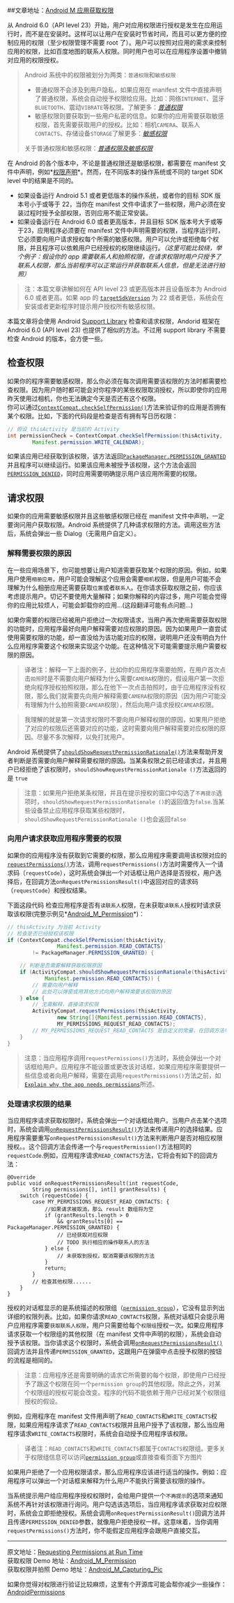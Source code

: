 ##文章地址：[Android M 应用获取权限](http://kingideayou.github.io/2015/11/09/Android_M_permissions/)

从 Android 6.0（API level 23）开始，用户对应用权限进行授权是发生在应用运行时，而不是在安装时。这样可以让用户在安装时节省时间，而且可以更方便的控制应用的权限（至少权限管理不需要 root 了）。用户可以按照对应用的需求来控制应用的权限，比如百度地图的联系人权限。同时用户也可以在应用程序设置中撤销对应用的权限授权。  
>Android 系统中的权限被划分为两类：`普通权限`和`敏感权限`     
>
>* 普通权限不会涉及到用户隐私，如果应用在 manifest 文件中直接声明了普通权限，系统会自动授予权限给应用。比如：网络`INTERNET`、蓝牙`BLUETOOTH`、震动`VIBRATE`等权限。了解更多：*[普通权限](http://developer.android.com/intl/zh-cn/guide/topics/security/normal-permissions.html)*
>* 敏感权限则要获取到一些用户私密的信息。如果你的应用需要获取敏感权限，首先需要获取用户的授权。比如：相机`CAMERA`、联系人`CONTACTS`、存储设备`STORAGE`了解更多：*[敏感权限](http://developer.android.com/intl/zh-cn/guide/topics/security/permissions.html#perm-groups)*
>
>关于普通权限和敏感权限：*[普通权限及敏感权限](http://developer.android.com/intl/zh-cn/guide/topics/security/permissions.html#normal-dangerous)*    
  

在 Android 的各个版本中，不论是普通权限还是敏感权限，都需要在 manifest 文件中声明，例如*[权限声明](http://developer.android.com/intl/zh-cn/training/permissions/declaring.html)*。然而，在不同版本的操作系统或不同的 target SDK level 中的结果是不同的。  

* 如果设备运行 Android 5.1 或者更低版本的操作系统，或者你的目标 SDK 版本号小于或等于 22，当你在 manifest 文件中请求了一些权限，用户必须在安装过程时授予全部权限，否则应用不能正常安装。
* 如果设备运行在 Android 6.0 或者更高版本，并且目标 SDK 版本号大于或等于23，应用程序必须要在 manifest 文件中声明需要的权限，当程序运行时，它必须要向用户请求授权每个所需的敏感权限。用户可以允许或拒绝每个权限，并且程序可以依赖用户已经授权的权限继续运行。*（这里可能比较绕，举个例子：假设你的 app 需要联系人和拍照权限，在请求权限时用户只授予了联系人权限，那么当前程序可以正常运行并获取联系人信息，但是无法进行拍照）*  

>注：本篇文章讲解如何在 API level 23 或更高版本并且设备版本为 Android 6.0 或者更高。如果 app 的 [`targetSdkVersion`](http://developer.android.com/intl/zh-cn/guide/topics/manifest/uses-sdk-element.html#target) 为 22 或者更低，系统会在安装或者更新程序时提示用户授权所有敏感权限。

本篇文章将会使用 Android [Support Library](http://developer.android.com/intl/zh-cn/tools/support-library/index.html) 检查和请求权限，Andorid 框架在 Android 6.0 (API level 23) 也提供了相似的方法。不过用 support library 不需要检查 Android 的版本，会方便一些。  

## 检查权限  
如果你的程序需要敏感权限，那么你必须在每次调用需要该权限的方法时都需要检查权限。因为用户随时都可能会对你程序的某些权限取消授权，所以即使你的应用昨天使用过相机，你也无法确定今天是否还有这个权限。  
你可以通过[`ContextCompat.checkSelfPermission()`](http://goo.gl/mXQONR)方法来验证你的应用是否拥有某个权限。比如，下面的代码段是检查是否有拥有写日历权限：
  
```java
// 假设 thisActivity 是当前的 Activity
int permissionCheck = ContextCompat.checkSelfPermission(thisActivity,
        Manifest.permission.WRITE_CALENDAR);
```    

如果该应用已经获取到该权限，该方法返回[`PackageManager.PERMISSION_GRANTED`](http://developer.android.com/intl/zh-cn/reference/android/content/pm/PackageManager.html#PERMISSION_GRANTED)并且程序可以继续运行。如果该应用未被授予该权限，这个方法会返回[`PERMISSION_DENIED`](http://developer.android.com/intl/zh-cn/reference/android/content/pm/PackageManager.html#PERMISSION_DENIED)，同时应用需要明确提示用户该应用所需要的权限。  
  
## 请求权限  
如果你的应用需要敏感权限并且这些敏感权限已经在 manifest 文件中声明，一定要询问用户获取权限。Android 系统提供了几种请求权限的方法。调用这些方法后，系统会弹出一些 Dialog（无需用户自定义）。  
  
### 解释需要权限的原因  
在一些应用场景下，你可能想要让用户知道需要获取某个权限的原因。例如，如果用户使用`相册应用`，用户可能会理解这个应用会需要`相机`权限，但是用户可能不会理解为什么相册应用还需要获取`位置`或者`联系人`。在你请求获取权限之前，你应该考虑提示用户。切记不要使用大量解释；如果你解释的内容过多，用户可能会觉得你的应用比较烦人，可能会卸载你的应用...(这段翻译可能有点问题...)  

如果你需要的权限已经被用户拒绝过一次权限请求，当用户再次使用需要获取权限的功能时，应用程序最好向用户解释需要对应权限的原因。因为如果用户一直尝试使用需要权限的功能，却一直没给为该功能对应的权限，说明用户还没有明白为什么应用程序需要这个权限来实现这个功能。在这种情况下可能需要提示用户需要权限的原因。  

>译者注：解释一下上面的例子，比如你的应用程序需要拍照，在用户首次点击`拍照`时是不需要向用户解释为什么需要`CAMERA`权限的，假设用户第一次拒绝向程序授权拍照权限，那么在他下一次点击拍照时，由于应用程序没有权限，那么我们就需要先向用户解释需要`CAMERA`权限的原因（因为用户可能没有理解为什么拍照需要`CAMEAR`权限），然后向用户请求授权`CAMEAR`权限。  

>我理解的就是第一次请求权限时不要向用户解释权限的原因，如果用户拒绝了对应的权限后还需要对应的功能，这时需要向用户解释需要对应权限的原因。尽量不多次解释，以免打扰用户。

Android 系统提供了[`shouldShowRequestPermissionRationale()`](http://dwz.cn/2a1H2M)方法来帮助开发者判断是否需要向用户解释需要权限的原因。当某条权限之前已经请求过，并且用户已经拒绝了该权限时，`shouldShowRequestPermissionRationale ()`方法返回的是 `true`    

>注意：如果用户拒绝某条权限，并且在提示授权的窗口中勾选了`不再提示`选项时，`shouldShowRequestPermissionRationale ()`的返回值为`false`.当某些设备禁止应用程序获取某些权限时，`shouldShowRequestPermissionRationale ()`也会返回`false`  
  
### 向用户请求获取应用程序需要的权限  
如果你的应用程序没有获取到它需要的权限，那么应用程序需要调用该权限对应的[`requestPermissions()`](http://dwz.cn/2a1RST)方法，调用`requestPermissions()`方法时需要传入一个请求码（`requestCode`），这时系统会弹出一个对话框让用户选择是否授权，用户选择后，在回调方法`onRequestPermissionsResult()`中返回对应的请求码（`requestCode`）和授权结果。

下面这段代码 检查应用程序是否有`读联系人`权限，在未获取`读联系人`授权时请求获取该权限(完整示例见*[Android_M_Permission](https://github.com/kingideayou/Android_M_Permission)*)：    


```java
// thisActivity 为当前 Activity
// 检查是否已经授权该权限
if (ContextCompat.checkSelfPermission(thisActivity,
                Manifest.permission.READ_CONTACTS)
        != PackageManager.PERMISSION_GRANTED) {

    // 判断是否需要解释获取权限原因
    if (ActivityCompat.shouldShowRequestPermissionRationale(thisActivity,
            Manifest.permission.READ_CONTACTS)) {
        // 需要向用户解释
        // 此处可以弹窗或用其他方式向用户解释需要该权限的原因
    } else {
        // 无需解释，直接请求权限
        ActivityCompat.requestPermissions(thisActivity,
                new String[]{Manifest.permission.READ_CONTACTS},
                MY_PERMISSIONS_REQUEST_READ_CONTACTS);
        // MY_PERMISSIONS_REQUEST_READ_CONTACTS 是自定义的常量，在回调方法中可以获取到
    }
}
```  

> 注意：当应用程序调用`requestPermissions()`方法时，系统会弹出一个对话框给用户。应用程序不能设置或更改该对话框，如果应用程序需要提供一些信息或者向用户解释，需要在调用`requestPermissions()`方法之前，如[`Explain why the app needs permissions`](http://developer.android.com/intl/zh-cn/training/permissions/requesting.html#explain)所述。  
  
### 处理请求权限的结果  
当应用程序请求获取权限时，系统会弹出一个对话框给用户。当用户点击某个选项时，系统会调用[`onRequestPermissionsResult()`](http://dwz.cn/2a2eAw)方法来传递用户的选择结果。应用程序需要重写`onRequestPermissionsResult()`方法来判断用户是否对相应权限授权。。这个回调方法会传递一个与`requestPermission()`方法相同的`requestCode`.例如，应用程序请求`READ_CONTACTS`方法，它将会有如下的回调方法：  

```
@Override
public void onRequestPermissionsResult(int requestCode,
        String permissions[], int[] grantResults) {
    switch (requestCode) {
        case MY_PERMISSIONS_REQUEST_READ_CONTACTS: {
            //如果请求被取消，那么 result 数组将为空
            if (grantResults.length > 0
                && grantResults[0] == PackageManager.PERMISSION_GRANTED) {
                // 已经获取对应权限
                // TODO 执行相应的操作联系人的方法
            } else {
                // 未获取到授权，取消需要该权限的方法
            }
            return;
        }
        // 检查其他权限......
    }
}
```

授权的对话框显示的是系统描述的权限组（[`permission group`](http://developer.android.com/intl/zh-cn/guide/topics/security/permissions.html#perm-groups)），它没有显示列出详细的权限列表。比如，如果你请求`READ_CONTACTS`权限，系统对话框只会提示用户应用程序需要`获取联系人权限`，用户只需要给每个`权限组`授权一次。如果应用程序请求获取一个权限组的其他权限（在 manifest 文件中声明的权限），系统会自动授予该权限。当你请求这个权限时，系统会调用[`onRequestPermissionsResult()`](http://dwz.cn/2a2eAw)回调方法并且传递`PERMISSION_GRANTED`，这跟用户在弹窗中点击授予权限的按钮的流程是相同的。   

>注意：应用程序还是需要明确的请求它所需要的每个权限，即使用户已经授予了跟这个权限在同一个`permission group`的其他权限。除此之外，对某个权限组的授权可能会改变。程序的代码不能依赖于用户已经对某个权限组授权的假设。

例如，应用程序在 manifest 文件用声明了`READ_CONTACTS`和`WRITE_CONTACTS`权限，如果应用程序请求了`READ_CONTACTS`权限并且用户授予了该权限，那么当应用程序请求`WRITE_CONTACTS`权限时，系统会自动授予应用程序该权限。
>译者注：`READ_CONTACTS`和`WRITE_CONTACTS`都属于`CONTACTS`权限组。更多关于权限组信息可以访问[`permission group`](http://developer.android.com/intl/zh-cn/guide/topics/security/permissions.html#perm-groups)或直接查看页面下方图片  

如果用户拒绝了一个应用权限请求，那么应用程序应该进行适当的操作。例如：应用程序可以弹出一个对话框来解释为什么用户不能执行需要该权限的操作。  
 
当系统提示用户给应用程序授权权限时，会给用户提供一个`不再提示`的选项来通知系统不再针对该权限进行询问。用户勾选该选项后，当应用程序请求获取对应权限时，系统会立即拒绝授权。系统会调用`onRequestPermissionResult()`回调方法并且传递`PERMISSION_DENIED`参数，就像用户拒绝授权一样。这意味着，当你调用`requestPermissions()`方法时，你不能假定应用程序会跟用户直接交互。  


***  


原文地址：[Requesting Permissions at Run Time](http://developer.android.com/intl/zh-cn/training/permissions/requesting.html)  
获取权限 Demo 地址：[Android_M_Permission](https://github.com/kingideayou/Android_M_Permission)  
获取权限并拍照 Demo 地址：[Android_M_Capturing_Pic](https://github.com/kingideayou/Android_M_Capturing_Pic)  

如果你觉得对权限进行验证比较麻烦，这里有个开源库可能会帮你减少一些操作：[AndroidPermissions](
https://github.com/ZeroBrain/AndroidPermissions)  
